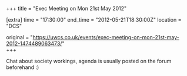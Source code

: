 +++
title = "Exec Meeting on Mon 21st May 2012"

[extra]
time = "17:30:00"
end_time = "2012-05-21T18:30:00Z"
location = "DCS"

original = "https://uwcs.co.uk/events/exec-meeting-on-mon-21st-may-2012-1474489063473/"    
+++

Chat about society workings, agenda is usually posted on the forum beforehand :)

